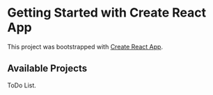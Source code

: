 # Getting Started with Create React App

This project was bootstrapped with [Create React App](https://github.com/facebook/create-react-app).

## Available Projects

ToDo List.
